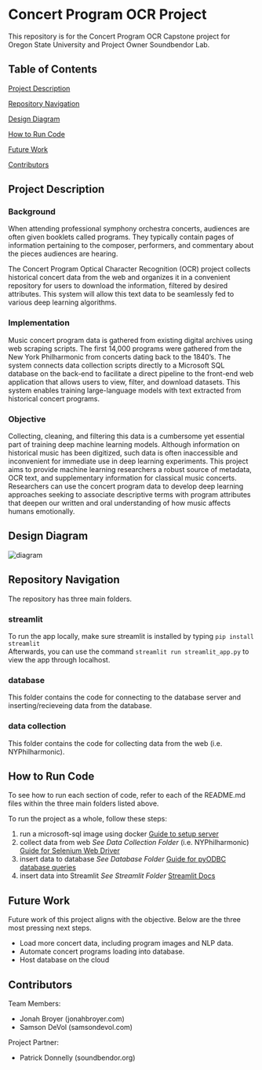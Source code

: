 # Concert Program OCR Project

This repository is for the Concert Program OCR Capstone project for Oregon State University and Project Owner Soundbendor Lab.

## Table of Contents
[Project Description](#project_description)

[Repository Navigation](#repository_navigation)

[Design Diagram](#design_diagram)

[How to Run Code](#how_to_run)

[Future Work](#future_work)

[Contributors](#contributors) 

## Project Description
<a name="project_description"/>

### Background

When attending professional symphony orchestra concerts, audiences are often given booklets called programs. They typically contain pages of information pertaining to the composer, performers, and commentary about the pieces audiences are hearing. 

The Concert Program Optical Character Recognition (OCR) project collects historical concert data from the web and organizes it in a convenient repository for users to download the information, filtered by desired attributes. This system will allow this text data to be seamlessly fed to various deep learning algorithms. 
 
### Implementation

Music concert program data is gathered from existing digital archives using web scraping scripts. The first 14,000 programs were gathered from the New York Philharmonic from concerts dating back to the 1840’s. The system connects data collection scripts directly to a Microsoft SQL database on the back-end to facilitate a direct pipeline to the front-end web application that allows users to view, filter, and download datasets. This system enables training large-language models with text extracted from historical concert programs.

### Objective

Collecting, cleaning, and filtering this data is a cumbersome yet essential part of training deep machine learning models. Although information on historical music has been digitized, such data is often inaccessible and inconvenient for immediate use in deep learning experiments. This project aims to provide machine learning researchers a robust source of metadata, OCR text, and supplementary information for classical music concerts. Researchers can use the concert program data to develop deep learning approaches seeking to associate descriptive terms with program attributes that deepen our written and oral understanding of how music affects humans  emotionally. 

## Design Diagram
<a name="design_diagram"/>

![diagram](https://github.com/Soundbendor/concert-program-streamlit/blob/main/diagram.png?raw=true)

## Repository Navigation
<a name="repository_navigation"/>

The repository has three main folders.

### streamlit

To run the app locally, make sure streamlit is installed by typing `pip install streamlit`\
Afterwards, you can use the command `streamlit run streamlit_app.py` to view the app through localhost.

### database

This folder contains the code for connecting to the database server and inserting/recieveing data from the database.

### data collection

This folder contains the code for collecting data from the web (i.e. NYPhilharmonic).

## How to Run Code
<a name="how_to_run"/>

To see how to run each section of code, refer to each of the README.md files within the three main folders listed above. 

To run the project as a whole, follow these steps: 
1. run a microsoft-sql image using docker [Guide to setup server](https://learn.microsoft.com/en-us/azure/azure-sql/database/free-sql-db-free-account-how-to-deploy?view=azuresql)
2. collect data from web *See Data Collection Folder* (i.e. NYPhilharmonic) [Guide for Selenium Web Driver](https://www.selenium.dev/documentation/)
3. insert data to database *See Database Folder* [Guide for pyODBC database queries](https://learn.microsoft.com/en-us/sql/connect/python/pyodbc/step-3-proof-of-concept-connecting-to-sql-using-pyodbc?view=sql-server-ver16)
4. insert data into Streamlit *See Streamlit Folder* [Streamlit Docs](https://docs.streamlit.io/)

## Future Work
<a name="future_work"/>

Future work of this project aligns with the objective. Below are the three most pressing next steps. 

* Load more concert data, including program images and NLP data.
* Automate concert programs loading into database.
* Host database on the cloud

## Contributors
<a name="contributors"/>

Team Members: 
* Jonah Broyer (jonahbroyer.com) 
* Samson DeVol (samsondevol.com)

Project Partner:
* Patrick Donnelly (soundbendor.org)
